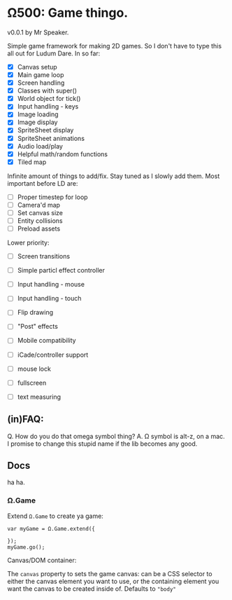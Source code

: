 # Ω500: Game thingo.

v0.0.1 by Mr Speaker.

Simple game framework for making 2D games. So I don't have to type this all out for Ludum Dare. In so far:

- [X] Canvas setup
- [X] Main game loop
- [X] Screen handling
- [X] Classes with super()
- [X] World object for tick()
- [X] Input handling - keys
- [X] Image loading
- [X] Image display
- [X] SpriteSheet display
- [X] SpriteSheet animations
- [X] Audio load/play
- [X] Helpful math/random functions
- [X] Tiled map

Infinite amount of things to add/fix. Stay tuned as I slowly add them. Most important before LD are:

- [ ] Proper timestep for loop
- [ ] Camera'd map
- [ ] Set canvas size
- [ ] Entity collisions
- [ ] Preload assets

Lower priority:

- [ ] Screen transitions
- [ ] Simple particl effect controller
- [ ] Input handling - mouse
- [ ] Input handling - touch
- [ ] Flip drawing
- [ ] "Post" effects
- [ ] Mobile compatibility
- [ ] iCade/controller support
- [ ] mouse lock
- [ ] fullscreen
- [ ] text measuring


## (in)FAQ:

Q. How do you do that omega symbol thing?
A. Ω symbol is alt-z, on a mac. I promise to change this stupid name if the lib becomes any good.


## Docs

ha ha.

### Ω.Game

Extend `Ω.Game` to create ya game:

    var myGame = Ω.Game.extend({

    });
    myGame.go();

Canvas/DOM container:

The `canvas` property to sets the game canvas: can be a CSS selector to either the canvas element you want to use, or the containing element you want the canvas to be created inside of. Defaults to `"body"`


